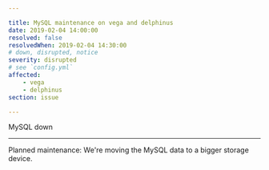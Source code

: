 ```yaml
---

title: MySQL maintenance on vega and delphinus
date: 2019-02-04 14:00:00
resolved: false
resolvedWhen: 2019-02-04 14:30:00
# down, disrupted, notice
severity: disrupted
# see `config.yml`
affected:
    - vega
    - delphinus
section: issue

---
```


MySQL down

---

Planned maintenance: We're moving the MySQL data to a bigger storage device.
